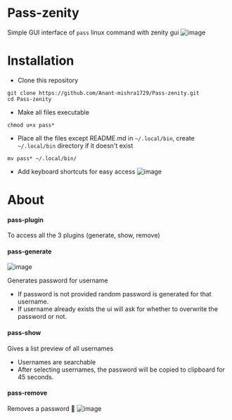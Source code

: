 # Pass-zenity
Simple GUI interface of `pass` linux command with zenity gui
![image](https://github.com/Anant-mishra1729/Pass-zenity/assets/84588156/8634cb3c-e8ab-4495-b40f-bb0851df50a3)
# Installation
* Clone this repository
```
git clone https://github.com/Anant-mishra1729/Pass-zenity.git
cd Pass-zenity
```
* Make all files executable
```
chmod u+x pass*
```
* Place all the files except README.md in `~/.local/bin`, create `~/.local/bin` directory if it doesn't exist
```
mv pass* ~/.local/bin/
```
* Add keyboard shortcuts for easy access
![image](https://github.com/Anant-mishra1729/Pass-zenity/assets/84588156/f5e843a6-d224-481b-a3b0-cc8fa84c7f93)
 

# About
#### pass-plugin
To access all the 3 plugins (generate, show, remove)

#### pass-generate
![image](https://github.com/Anant-mishra1729/Pass-zenity/assets/84588156/c1f7c16e-cdb2-451c-8138-9336039c12f6)

Generates password for username
* If password is not provided random password is generated for that username.
* If username already exists the ui will ask for whether to overwrite the password or not.

#### pass-show
Gives a list preview of all usernames
* Usernames are searchable
* After selecting usernames, the password will be copied to clipboard for 45 seconds.

#### pass-remove
Removes a password 🙂
![image](https://github.com/Anant-mishra1729/Pass-zenity/assets/84588156/47024eac-eeb3-4280-a350-9a66527b538a)

